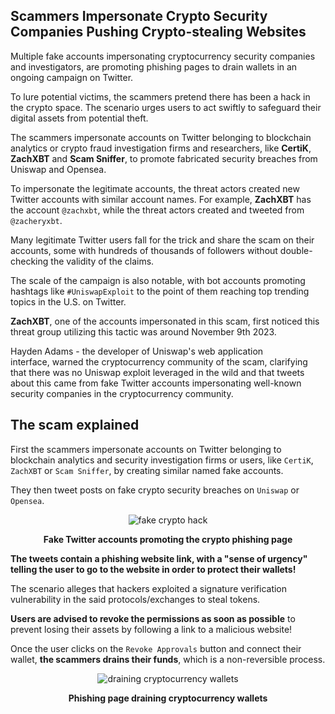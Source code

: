 ## Scammers Impersonate Crypto Security Companies Pushing Crypto-stealing Websites

Multiple fake accounts impersonating cryptocurrency security companies and investigators, are promoting phishing pages to drain wallets in an ongoing campaign on Twitter.

To lure potential victims, the scammers pretend there has been a hack in the crypto space. The scenario urges users to act swiftly to safeguard their digital assets from potential theft.

The scammers impersonate accounts on Twitter belonging to blockchain analytics or crypto fraud investigation firms and researchers, like **CertiK**, **ZachXBT** and **Scam Sniffer**, to promote fabricated security breaches from Uniswap and Opensea.

To impersonate the legitimate accounts, the threat actors created new Twitter accounts with similar account names. For example, **ZachXBT** has the account `@zachxbt`, while the threat actors created and tweeted from `@zacheryxbt`.

Many legitimate Twitter users fall for the trick and share the scam on their accounts, some with hundreds of thousands of followers without double-checking the validity of the claims.

The scale of the campaign is also notable, with bot accounts promoting hashtags like `#UniswapExploit` to the point of them reaching top trending topics in the U.S. on Twitter.

**ZachXBT**, one of the accounts impersonated in this scam, first noticed this threat group utilizing this tactic was around November 9th 2023.

Hayden Adams - the developer of Uniswap's web application interface, warned the cryptocurrency community of the scam, clarifying that there was no Uniswap exploit leveraged in the wild and that tweets about this came from fake Twitter accounts impersonating well-known security companies in the cryptocurrency community.

## The scam explained

First the scammers impersonate accounts on Twitter belonging to blockchain analytics and security investigation firms or users, like `CertiK`, `ZachXBT` or `Scam Sniffer`, by creating similar named fake accounts.

They then tweet posts on fake crypto security breaches on `Uniswap` or `Opensea`.

<p align="center"><img src="https://github.com/chartingshow/crypto-firewall/blob/master/assets/images/impersonating-crypto-security-companies/1.jpg" alt="fake crypto hack"></p>

<p align="center"><strong>Fake Twitter accounts promoting the crypto phishing page</strong></p>

**The tweets contain a phishing website link, with a "sense of urgency" telling the user to go to the website in order to protect their wallets!**

The scenario alleges that hackers exploited a signature verification vulnerability in the said protocols/exchanges to steal tokens.

**Users are advised to revoke the permissions as soon as possible** to prevent losing their assets by following a link to a malicious website!

Once the user clicks on the `Revoke Approvals` button and connect their wallet, **the scammers drains their funds**, which is a non-reversible process.

<p align="center"><img src="https://github.com/chartingshow/crypto-firewall/blob/master/assets/images/impersonating-crypto-security-companies/2.jpg" alt="draining cryptocurrency wallets"></p>

<p align="center"><strong>Phishing page draining cryptocurrency wallets</strong></p>
